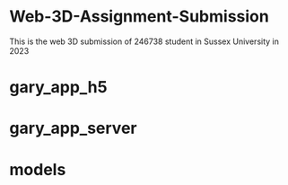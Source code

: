# Web-3D-Assignment-Submission
This is the web 3D submission of 246738 student in Sussex University in 2023

# gary_app_h5


# gary_app_server


# models
